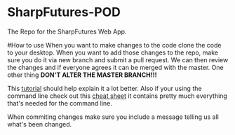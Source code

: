 # SharpFutures-POD
The Repo for the SharpFutures Web App. 

#How to use
When you want to make changes to the code clone the code to your desktop. When you want to add those changes to the repo, make sure you do it via new branch and submit a pull request. We can then review the changes and if everyone agrees it can be merged with the master.
One other thing **DON'T ALTER THE MASTER BRANCH!!!**

This [tutorial](https://guides.github.com/activities/hello-world/) should help explain it a lot better. Also if your using the command line check out this [cheat sheet](https://training.github.com/kit/downloads/github-git-cheat-sheet.pdf) it contains pretty much everything that's needed for the command line.

When commiting changes make sure you include a message telling us all what's been changed.
